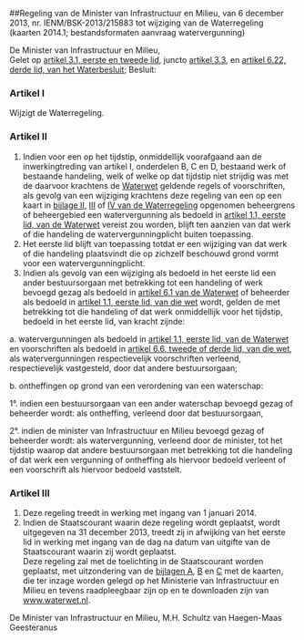 <meta http-equiv='Content-Type' content='text/html; charset=utf-8' />

##Regeling van de Minister van Infrastructuur en Milieu, van 6 december 2013, nr. IENM/BSK-2013/215883 tot wijziging van de Waterregeling (kaarten 2014.1; bestandsformaten aanvraag watervergunning)

De Minister van Infrastructuur en Milieu,  
Gelet op [artikel 3.1, eerste en tweede lid](../../../../../../../../AMvB/waterbesluit/BWBR0026872/README.md), juncto [artikel 3.3](../../../../../../../../AMvB/waterbesluit/BWBR0026872/README.md), en [artikel 6.22, derde lid, van het Waterbesluit](../../../../../../../../AMvB/waterbesluit/BWBR0026872/README.md);
Besluit:    

### Artikel  I  

Wijzigt de Waterregeling. 

### Artikel  II  

1.  Indien voor een op het tijdstip, onmiddellijk voorafgaand aan de inwerkingtreding van artikel I, onderdelen B, C en D, bestaand werk of bestaande handeling, welk of welke op dat tijdstip niet strijdig was met de daarvoor krachtens de [Waterwet](../../../../../../../../wet/waterwet/BWBR0025458/README.md) geldende regels of voorschriften, als gevolg van een wijziging krachtens deze regeling van een op een kaart in [bijlage II](../../../../../../../../ministeriele-regeling/waterregeling/BWBR0026845/README.md), [III](../../../../../../../../ministeriele-regeling/waterregeling/BWBR0026845/README.md) of [IV van de Waterregeling](../../../../../../../../ministeriele-regeling/waterregeling/BWBR0026845/README.md) opgenomen beheergrens of beheergebied een watervergunning als bedoeld in [artikel 1.1, eerste lid, van de Waterwet](../../../../../../../../wet/waterwet/BWBR0025458/README.md) vereist zou worden, blijft ten aanzien van dat werk of die handeling de watervergunningplicht buiten toepassing.   
2.  Het eerste lid blijft van toepassing totdat er een wijziging van dat werk of die handeling plaatsvindt die op zichzelf beschouwd grond vormt voor een watervergunningplicht.   
3.  Indien als gevolg van een wijziging als bedoeld in het eerste lid een ander bestuursorgaan met betrekking tot een handeling of werk bevoegd gezag als bedoeld in [artikel 6.1 van de Waterwet](../../../../../../../../wet/waterwet/BWBR0025458/README.md) of beheerder als bedoeld in [artikel 1.1, eerste lid, van die wet](../../../../../../../../wet/waterwet/BWBR0025458/README.md) wordt, gelden de met betrekking tot die handeling of dat werk onmiddellijk voor het tijdstip, bedoeld in het eerste lid, van kracht zijnde: 

a. watervergunningen als bedoeld in [artikel 1.1, eerste lid, van de Waterwet](../../../../../../../../wet/waterwet/BWBR0025458/README.md) en voorschriften als bedoeld in [artikel 6.6, tweede of derde lid, van die wet](../../../../../../../../wet/waterwet/BWBR0025458/README.md), als watervergunningen respectievelijk voorschriften verleend, respectievelijk vastgesteld, door dat andere bestuursorgaan;  

b. ontheffingen op grond van een verordening van een waterschap: 

1°. indien een bestuursorgaan van een ander waterschap bevoegd gezag of beheerder wordt: als ontheffing, verleend door dat bestuursorgaan,  

2°. indien de minister van Infrastructuur en Milieu bevoegd gezag of beheerder wordt: als watervergunning, verleend door de minister,     tot het tijdstip waarop dat andere bestuursorgaan met betrekking tot die handeling of dat werk een vergunning of ontheffing als hiervoor bedoeld verleent of een voorschrift als hiervoor bedoeld vaststelt.  

### Artikel  III  

1.  Deze regeling treedt in werking met ingang van 1 januari 2014.   
2.  Indien de Staatscourant waarin deze regeling wordt geplaatst, wordt uitgegeven na 31 december 2013, treedt zij in afwijking van het eerste lid in werking met ingang van de dag na datum van uitgifte van de Staatscourant waarin zij wordt geplaatst.  
Deze regeling zal met de toelichting in de Staatscourant worden geplaatst, met uitzondering van de [bijlagen A](../../../../../../../../ministeriele-regeling/waterregeling/BWBR0026845/README.md), [B](../../../../../../../../ministeriele-regeling/waterregeling/BWBR0026845/README.md) en [C](../../../../../../../../ministeriele-regeling/waterregeling/BWBR0026845/README.md) met de kaarten, die ter inzage worden gelegd op het Ministerie van Infrastructuur en Milieu en tevens raadpleegbaar zijn op en te downloaden zijn van www.waterwet.nl.  

De 
Minister van Infrastructuur en Milieu, 
M.H. Schultz van Haegen-Maas Geesteranus     
